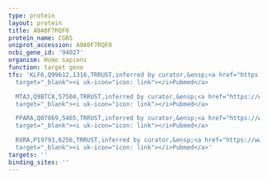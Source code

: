```yaml
---
type: protein
layout: protein
title: A0A0F7RQF0
protein_name: CGB5
uniprot_accession: A0A0F7RQF0
ncbi_gene_id: '94027'
organism: Homo sapiens
function: target gene
tfs: 'KLF6,Q99612,1316,TRRUST,inferred by curator,&ensp;<a href="https://www.ncbi.nlm.nih.gov/pubmed/?term=21799854%5Buid%5D"
  target="_blank"><i uk-icon="icon: link"></i>Pubmed</a>

  MTA3,Q9BTC8,57504,TRRUST,inferred by curator,&ensp;<a href="https://www.ncbi.nlm.nih.gov/pubmed/?term=23510993%5Buid%5D"
  target="_blank"><i uk-icon="icon: link"></i>Pubmed</a>

  PPARA,Q07869,5465,TRRUST,inferred by curator,&ensp;<a href="https://www.ncbi.nlm.nih.gov/pubmed/?term=11564716%5Buid%5D"
  target="_blank"><i uk-icon="icon: link"></i>Pubmed</a>

  RXRA,P19793,6256,TRRUST,inferred by curator,&ensp;<a href="https://www.ncbi.nlm.nih.gov/pubmed/?term=11564716%5Buid%5D"
  target="_blank"><i uk-icon="icon: link"></i>Pubmed</a>'
targets: ''
binding_sites: ''
---
```

